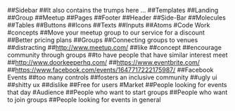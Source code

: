 ##Sidebar
##It also contains the trumps here ...
##Templates
##Landing
##Group
##Meetup
##Pages
##Footer
##Header
##Side-Bar
##Molecules
##Tables
##Buttons
##Icons
##Texts
##Inputs
##Atoms
#Code Work
#concepts
##Move your meetup group to our service for a discount
##Better pricing plans
##Groups
##Connecting groups to venues
##distracting
##http://www.meetup.com/
##like
##concept
##encourage community through groups
##to have people that have similar interest meet
##http://www.doorkeeperhq.com/
##https://www.eventbrite.com/
##https://www.facebook.com/events/1647717222175987/
##Facebook Events
##too many controls
##fosters an inclusive community
##ugly ui
##shitty ux
##dislike
##Free for users
#Market
##People looking for events that day
#Audience
##People who want to start groups
##People who want to join groups
##People looking for events in general
